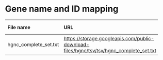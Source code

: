 # Gene name and ID mapping

| File name             | URL                                                                                     | Access date  |               MD5                | Remark |
| :-------------------- | :-------------------------------------------------------------------------------------- | :----------: | :------------------------------: | :----- |
| hgnc_complete_set.txt | https://storage.googleapis.com/public-download-files/hgnc/tsv/tsv/hgnc_complete_set.txt | Nov 15, 2024 | 17387ab38f9fdf3cf5bf3f351d9e73c3 |        |
